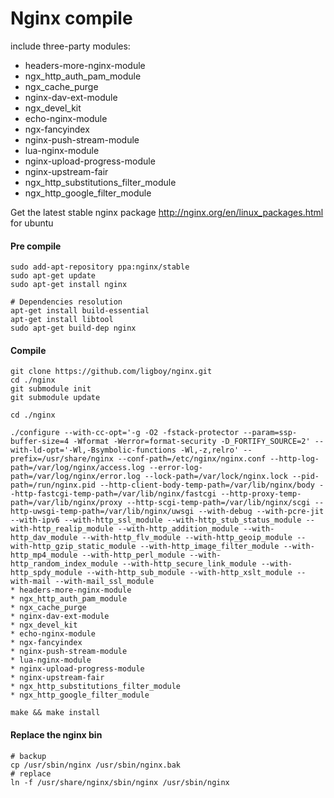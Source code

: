 Nginx compile
================  
include three-party modules:

* headers-more-nginx-module
* ngx_http_auth_pam_module
* ngx_cache_purge
* nginx-dav-ext-module
* ngx_devel_kit
* echo-nginx-module
* ngx-fancyindex
* nginx-push-stream-module
* lua-nginx-module
* nginx-upload-progress-module
* nginx-upstream-fair
* ngx_http_substitutions_filter_module
* ngx_http_google_filter_module   


Get the latest stable nginx package http://nginx.org/en/linux_packages.html  
for ubuntu
#### Pre compile
```
sudo add-apt-repository ppa:nginx/stable
sudo apt-get update
sudo apt-get install nginx

# Dependencies resolution
apt-get install build-essential
apt-get install libtool
sudo apt-get build-dep nginx

```

#### Compile
```
git clone https://github.com/ligboy/nginx.git
cd ./nginx
git submodule init
git submodule update

cd ./nginx

./configure --with-cc-opt='-g -O2 -fstack-protector --param=ssp-buffer-size=4 -Wformat -Werror=format-security -D_FORTIFY_SOURCE=2' --with-ld-opt='-Wl,-Bsymbolic-functions -Wl,-z,relro' --prefix=/usr/share/nginx --conf-path=/etc/nginx/nginx.conf --http-log-path=/var/log/nginx/access.log --error-log-path=/var/log/nginx/error.log --lock-path=/var/lock/nginx.lock --pid-path=/run/nginx.pid --http-client-body-temp-path=/var/lib/nginx/body --http-fastcgi-temp-path=/var/lib/nginx/fastcgi --http-proxy-temp-path=/var/lib/nginx/proxy --http-scgi-temp-path=/var/lib/nginx/scgi --http-uwsgi-temp-path=/var/lib/nginx/uwsgi --with-debug --with-pcre-jit --with-ipv6 --with-http_ssl_module --with-http_stub_status_module --with-http_realip_module --with-http_addition_module --with-http_dav_module --with-http_flv_module --with-http_geoip_module --with-http_gzip_static_module --with-http_image_filter_module --with-http_mp4_module --with-http_perl_module --with-http_random_index_module --with-http_secure_link_module --with-http_spdy_module --with-http_sub_module --with-http_xslt_module --with-mail --with-mail_ssl_module
* headers-more-nginx-module
* ngx_http_auth_pam_module
* ngx_cache_purge
* nginx-dav-ext-module
* ngx_devel_kit
* echo-nginx-module
* ngx-fancyindex
* nginx-push-stream-module
* lua-nginx-module
* nginx-upload-progress-module
* nginx-upstream-fair
* ngx_http_substitutions_filter_module
* ngx_http_google_filter_module   

make && make install
```  
#### Replace the nginx bin
```
# backup
cp /usr/sbin/nginx /usr/sbin/nginx.bak
# replace 
ln -f /usr/share/nginx/sbin/nginx /usr/sbin/nginx
